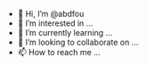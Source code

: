- 👋 Hi, I’m @abdfou
- 👀 I’m interested in ...
- 🌱 I’m currently learning ...
- 💞️ I’m looking to collaborate on ...
- 📫 How to reach me ...

<!---
abdfou/abdfou is a ✨ special ✨ repository because its `README.md` (this file) appears on your GitHub profile.
You can click the Preview link to take a look at your changes.
--->
